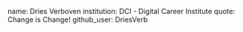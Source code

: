 name: Dries Verboven
institution: DCI - Digital Career Institute
quote: Change is Change!
github_user: DriesVerb
